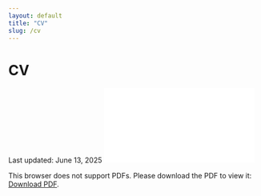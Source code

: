 ```yaml
---
layout: default
title: "CV"
slug: /cv
---
```


# CV
Last updated: June 13, 2025
<object data="{{ site.baseurl }}/CV_20250613.pdf" type="application/pdf" width="700px" height="700px">
    <embed src="{{ site.baseurl }}/CV_20250613.pdf">
        <p>This browser does not support PDFs. Please download the PDF to view it: <a href="{{ site.baseurl }}/CV_20250613.pdf">Download PDF</a>.</p>
    </embed>
</object>
